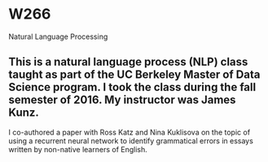 # W266
Natural Language Processing

## This is a natural language process (NLP) class taught as part of the UC Berkeley Master of Data Science program.  I took the class during the fall semester of 2016.  My instructor was James Kunz.  

I co-authored a paper with Ross Katz and Nina Kuklisova on the topic of using a recurrent neural network to identify grammatical errors in essays written by non-native learners of English.
